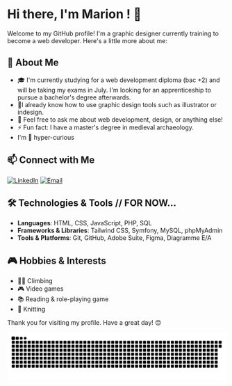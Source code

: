 # Hi there, I'm Marion ! 👋

Welcome to my GitHub profile! I'm a graphic designer currently training to become a web developer. Here's a little more about me:

## 🚀 About Me
- 🎓 I'm currently studying for a web development diploma (bac +2) and will be taking my exams in July. I'm looking for an apprenticeship to pursue a bachelor's degree afterwards.
- 🌱I already know how to use graphic design tools such as illustrator or indesign.
- 💬 Feel free to ask me about web development, design, or anything else!
- ⚡ Fun fact: I have a master's degree in medieval archaeology.
- I'm 👀 hyper-curious

## 📫 Connect with Me
[![LinkedIn](https://img.shields.io/badge/LinkedIn-blue?style=flat&logo=linkedin&labelColor=blue)](https://www.linkedin.com/in/marsabat/)
[![Email](https://img.shields.io/badge/Email-white?style=flat&logo=gmail)](mailto:esteranodin@example.com)

## 🛠️ Technologies & Tools // **FOR NOW...**
- **Languages**: HTML, CSS, JavaScript, PHP, SQL
- **Frameworks & Libraries**: Tailwind CSS, Symfony, MySQL, phpMyAdmin
- **Tools & Platforms**: Git, GitHub, Adobe Suite, Figma, Diagramme E/A

## 🎮 Hobbies & Interests
- 🧗‍♀️ Climbing
- 🎮 Video games
- 📚 Reading & role-playing game
- 🧶 Knitting

Thank you for visiting my profile. Have a great day! 😊

<picture>
  <source media="(prefers-color-scheme: dark)" srcset="https://raw.githubusercontent.com/esteranodin/esteranodin/output/github-snake-dark.svg" />
  <source media="(prefers-color-scheme: light)" srcset="https://raw.githubusercontent.com/esteranodin/esteranodin/output/github-snake.svg" />
  <img alt="github-snake" src="https://raw.githubusercontent.com/esteranodin/esteranodin/output/github-snake.svg" />
</picture>
